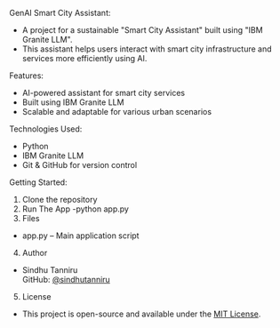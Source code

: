 GenAI Smart City Assistant:
- A project for a sustainable "Smart City Assistant" built using "IBM Granite LLM".
- This assistant helps users interact with smart city infrastructure and services more efficiently using AI.

Features:
- AI-powered assistant for smart city services
- Built using IBM Granite LLM
- Scalable and adaptable for various urban scenarios
  
Technologies Used:
- Python
- IBM Granite LLM
- Git & GitHub for version control

Getting Started:
1. Clone the repository
2. Run The App
 -python app.py
3. Files
- app.py – Main application script
4. Author
 - Sindhu Tanniru  
GitHub: [@sindhutanniru](https://github.com/sindhutanniru)
5. License
- This project is open-source and available under the [MIT License](LICENSE).
